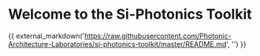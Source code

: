 <!-- include and display another md file here -->
# Welcome to the Si-Photonics Toolkit
{{ external_markdown('https://raw.githubusercontent.com/Photonic-Architecture-Laboratories/si-photonics-toolkit/master/README.md', '') }}
